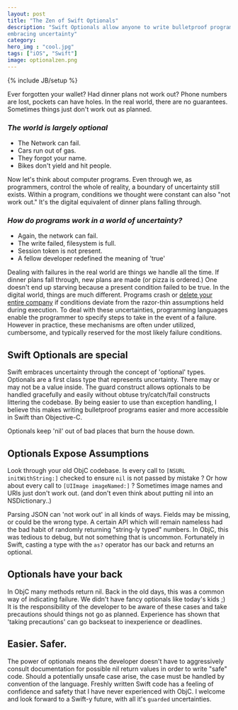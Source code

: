 ```yaml
---
layout: post
title: "The Zen of Swift Optionals"
description: "Swift Optionals allow anyone to write bulletproof programs by
embracing uncertainty"
category: 
hero_img : "cool.jpg"
tags: ["iOS", "Swift"]
image: optionalzen.png
---
```

{% include JB/setup %}

Ever forgotten your wallet? Had dinner plans not work out? Phone numbers are lost, pockets can have holes. In the real world, there are no guarantees. Sometimes things just don't work out as planned. 

### _The world is largely optional_

- The Network can fail.
- Cars run out of gas.
- They forgot your name.
- Bikes don't yield and hit people.

Now let's think about computer programs. Even through we, as programmers, control the whole of reality, a boundary of uncertainty still exists. Within a program, conditions we thought were constant can also "not work out." It's the digital equivalent of dinner plans falling through.

### _How do programs work in a world of uncertainty?_
- Again, the network can fail.
- The write failed, filesystem is full.
- Session token is not present.
- A fellow developer redefined the meaning of 'true'

Dealing with failures in the real world are things we handle all the time. If dinner plans fall
through, new plans are made (or pizza is ordered.) One doesn't end up starving
because a present condition failed to be true. In the digital world, things are
much different. Programs crash or [delete your entire company](http://www.snopes.com/man-deletes-company-code/) if conditions
deviate from the razor-thin assumptions held during execution. To deal with
these uncertainties, programming languages enable the programmer to specify
steps to take in the event of a failure. However in practice, these mechanisms
are often under utilized, cumbersome, and typically reserved for the most likely
failure conditions. 

## Swift Optionals are special
Swift embraces uncertainty through the concept of 'optional' types. 
Optionals are a first class type that represents uncertainty. There may or may
not be a value inside. The guard construct allows optionals to be handled
gracefully and easily without obtuse try/catch/fail constructs littering the
codebase. By being easier to use than exception handling, I believe this makes
writing bulletproof programs easier and more accessible in Swift than Objective-C.

Optionals keep 'nil' out of bad places that burn the house down.

## Optionals Expose Assumptions
Look through your old ObjC codebase. Is every call to `[NSURL initWithString:]`
checked to ensure `nil` is not passed by mistake ? Or how about every call to
`[UIImage imageNamed:]` ? Sometimes image names and URls just don't work out.
(and don't even think about putting nil into an NSDictionary..)

Parsing JSON can 'not work out' in all kinds of ways. Fields may be missing, or
could be the wrong type. A certain API which will remain nameless had the bad
habit of randomly returning "string-ly typed" numbers. In ObjC, this was
tedious to debug, but not something that is uncommon. Fortunately in Swift,
casting a type with the `as?` operator has our back and returns an optional.

## Optionals have your back
In ObjC many methods return nil. Back in the old days, this was a common way of
indicating failure. We didn't have fancy optionals like today's kids ;) It is the responsibility of the
developer to be aware of these cases and take precautions should things not go
as planned. Experience has shown that 'taking precautions' can go backseat to
inexperience or deadlines.

## Easier. Safer. 
The power of optionals means the developer doesn't have to aggressively consult
documentation for possible nil return values in order to write "safe" code. Should
a potentially unsafe case arise, the case must be handled by convention of the language. 
Freshly written Swift code has a feeling of confidence and safety that I have never experienced 
with ObjC. I welcome and look forward to a Swift-y future, with all it's `guarded` uncertainties.

